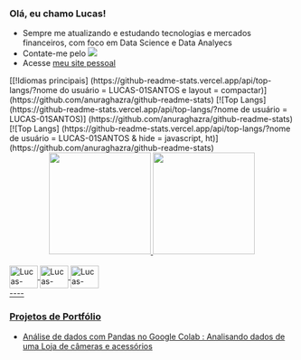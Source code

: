 ### Olá, eu chamo Lucas!

- Sempre me atualizando e estudando tecnologias e mercados financeiros, com foco em Data Science e Data Analyecs
- Contate-me pelo <a href="https://www.linkedin.com/in/lucas-souza-santos-709453165" alvo="_em branco"><img src="https://img.shields.io/badge/-LinkedIn-%230077B5?style = for-the-badge&logo = linkedin&logoColor = branco " alvo="_em branco"></a>
- Acesse [meu site pessoal](https://lucas-digital-garden.vercel.app)

<div alinhar="esquerda">
 [[!Idiomas principais] (https://github-readme-stats.vercel.app/api/top-langs/?nome do usuário = LUCAS-01SANTOS e layout = compactar)] (https://github.com/anuraghazra/github-readme-stats)
 [![Top Langs] (https://github-readme-stats.vercel.app/api/top-langs/?nome de usuário = LUCAS-01SANTOS)] (https://github.com/anuraghazra/github-readme-stats)
 [![Top Langs] (https://github-readme-stats.vercel.app/api/top-langs/?nome de usuário = LUCAS-01SANTOS & hide = javascript, ht)] (https://github.com/anuraghazra/github-readme-stats)
</div >

<div align="center">
   <a href="https://github.com/LUCAS-01SANTOS">
   <img height="180em" src="https://github-readme-stats.vercel.app/api?username=LUCAS-01SANTOS&show_icons=true&theme=dark&include_all_commits=true&count_private=true"/>
   <img height="180em" src="https://github-readme-stats.vercel.app/api/top-langs/?username=LUCAS-01SANTOS&layout=compress&langs_count=7&theme=dark"/>
</div >
  
<div style="display: inline_block"><br>
   <img align="center" alt="Lucas-Python" height="40" width="50" src="https://raw.githubusercontent.com/devicon/devicon/master/icons/python/python-original .svg">
   <img align="center" alt="Lucas-Pandas" height="40" width="50" src="https://cdn.jsdelivr.net/gh/devicon/devicon/icons/pandas/pandas-original -wordmark.svg" />
   <img align="center" alt="Lucas-Pandas" height="40" width="50" src="https://cdn.jsdelivr.net/gh/devicon/devicon/icons/jupyter/jupyter-original -wordmark.svg" />
</div >
----

### Projetos de Portfólio

- Análise de dados com Pandas no Google Colab : [Analisando dados de uma Loja de câmeras e acessórios](https://github.com/LUCAS-01SANTOS/LUCAS-01SANTOS/blob/main/Analisando_Dados_de_Uma_Loja_de_C%C3%A2meras_Fotogr%C3%A1ficas_e_Acess%C3%B3rios.ipynb)

